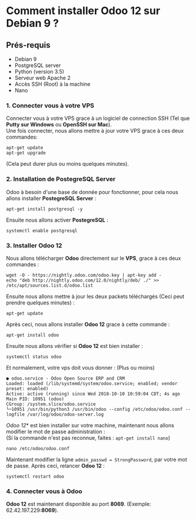 # Comment installer Odoo 12 sur Debian 9 ?


## Prés-requis
- Debian 9
- PostgreSQL server
- Python (version 3.5)
- Serveur web Apache 2
- Accès SSH (Root) à la machine
- Nano


### 1. Connecter vous à votre VPS

Connecter vous à votre VPS grace à un logiciel de connection SSH (Tel que **Putty sur Windows** ou **OpenSSH sur Mac**).<br>
Une fois connecter, nous allons mettre à jour votre VPS grace à ces deux commandes:<br>
```
apt-get update
apt-get upgrade
``` 
(Cela peut durer plus ou moins quelques minutes).

### 2. Installation de PostegreSQL Server
Odoo à besoin d'une base de donnée pour fonctionner, pour cela nous allons installer **PostegreSQL Server** :<br>
```
apt-get install postgresql -y
```
Ensuite nous allons activer **PostegreSQL** :
```
systemctl enable postgresql
```

### 3. Installer Odoo 12

Nous allons télécharger **Odoo** directement sur le **VPS**, grace à ces deux commandes :
```
wget -O - https://nightly.odoo.com/odoo.key | apt-key add -
echo "deb http://nightly.odoo.com/12.0/nightly/deb/ ./" >> /etc/apt/sources.list.d/odoo.list
```

Ensuite nous allons mettre à jour les deux packets téléchargés (Ceci peut prendre quelques minutes) :
```
apt-get update
```
Après ceci, nous allons installer **Odoo 12** grace à cette commande :
```
apt-get install odoo
```
Ensuite nous allons vérifier si **Odoo 12** est bien installer :
```
systemctl status odoo
```
Et normalement, votre vps doit vous donner : (Plus ou moins)
```
● odoo.service - Odoo Open Source ERP and CRM
Loaded: loaded (/lib/systemd/system/odoo.service; enabled; vendor preset: enabled)
Active: active (running) since Wed 2018-10-10 10:59:04 CDT; 4s ago
Main PID: 10951 (odoo)
CGroup: /system.slice/odoo.service
└─10951 /usr/bin/python3 /usr/bin/odoo --config /etc/odoo/odoo.conf --logfile /var/log/odoo/odoo-server.log
```
*Odoo 12** est bien installer sur votre machine, maintenant nous allons modifier le mot de passe administration :<br> (Si la commande n'est pas reconnue, faites : ```apt-get install nano```)
```
nano /etc/odoo/odoo.conf
```
Maintenant modifier la ligne ```admin_passwd = StrongPassword```, par votre mot de passe.
Après ceci, relancer **Odoo 12** :
```
systemctl restart odoo
```

### 4. Connecter vous à Odoo
**Odoo 12** est maintenant disponible au port **8069**. (Exemple: 62.42.197.229:**8069**).

